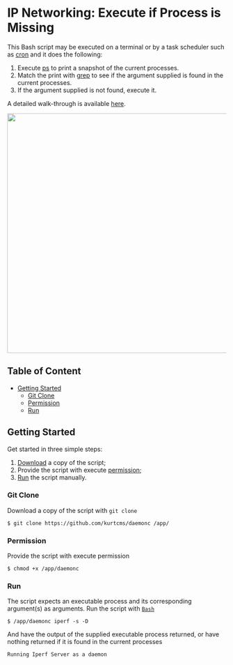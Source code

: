 # IP Networking: Execute if Process is Missing

This Bash script may be executed on a terminal or by a task scheduler such as [cron](https://crontab.guru/) and it does the following:

1. Execute [ps](https://linux.die.net/man/1/ps) to print a snapshot of the current processes.
2. Match the print with [grep](https://linux.die.net/man/1/grep) to see if the argument supplied is found in the current processes.
3. If the argument supplied is not found, execute it.

A detailed walk-through is available [here](https://kurtcms.org/networking-execute-if-process-is-missing/).

<img src="https://kurtcms.org/git/daemonc/daemonc-screenshot.png" width="550">

## Table of Content

- [Getting Started](#getting-started)
  - [Git Clone](#git-clone)
  - [Permission](#permission)
  - [Run](#run)

## Getting Started

Get started in three simple steps:

1. [Download](#git-clone) a copy of the script;
2. Provide the script with execute [permission](#permission);
3. [Run](#run) the script manually.

### Git Clone

Download a copy of the script with `git clone`

```shell
$ git clone https://github.com/kurtcms/daemonc /app/
```

### Permission

Provide the script with execute permission

```shell
$ chmod +x /app/daemonc
```

### Run

The script expects an executable process and its corresponding argument(s) as arguments. Run the script with [`Bash`](https://github.com/python/cpython)

```shell
$ /app/daemonc iperf -s -D
```

And have the output of the supplied executable process returned, or have nothing returned if it is found in the current processes

```
Running Iperf Server as a daemon
```
